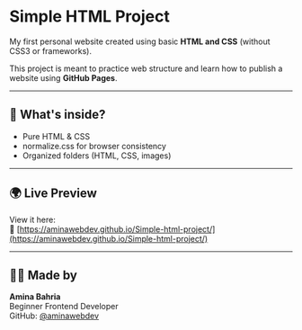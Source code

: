 # Simple HTML Project

My first personal website created using basic **HTML and CSS** (without CSS3 or frameworks).

This project is meant to practice web structure and learn how to publish a website using **GitHub Pages**.

---

## 🔧 What's inside?

- Pure HTML & CSS
- normalize.css for browser consistency
- Organized folders (HTML, CSS, images)

---

## 🌍 Live Preview

View it here:  
🔗 [https://aminawebdev.github.io/Simple-html-project/](https://aminawebdev.github.io/Simple-html-project/)

---

## 👩‍💻 Made by

**Amina Bahria**  
Beginner Frontend Developer  
GitHub: [@aminawebdev](https://github.com/aminawebdev)
